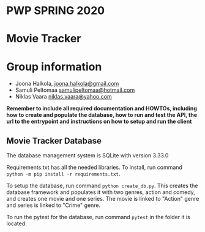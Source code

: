 # PWP SPRING 2020
# Movie Tracker
# Group information
* Joona Halkola, joona.halkola@gmail.com
* Samuli Peltomaa samulipeltomaa@hotmail.com
* Niklas Vaara niklas.vaara@yahoo.com

__Remember to include all required documentation and HOWTOs, including how to create and populate the database, how to run and test the API, the url to the entrypoint and instructions on how to setup and run the client__


## Movie Tracker Database

The database management system is SQLite with version 3.33.0

Requirements.txt has all the needed libraries. To install, run command `python -m pip install -r requirements.txt`.

To setup the database, run command `python create_db.py`. This creates the database framework and populates it with two genres, action and comedy, and creates one movie and one series. The movie is linked to "Action" genre and series is linked to "Crime" genre.

To run the pytest for the database, run command `pytest` in the folder it is located.
